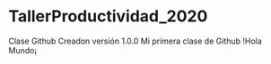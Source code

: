 # TallerProductividad_2020
Clase Github
Creadon versión 1.0.0 Mi primera clase de Github
!Hola Mundo¡ 
